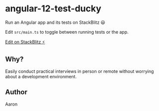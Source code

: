# angular-12-test-ducky

Run an Angular app and its tests on StackBlitz 😃

Edit `src/main.ts` to toggle between running tests or the app.

[Edit on StackBlitz ⚡️](https://stackblitz.com/edit/angular-12-test-ducky)

## Why?

Easily conduct practical interviews in person or remote without worrying about a development environment.

## Author

Aaron
